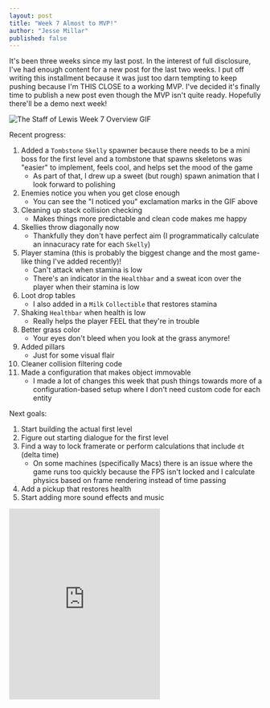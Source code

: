 ```yaml
---
layout: post
title: "Week 7 Almost to MVP!"
author: "Jesse Millar"
published: false
---
```


It's been three weeks since my last post. In the interest of full disclosure, I've had enough content for a new post for the last two weeks. I put off writing this installment because it was just too darn tempting to keep pushing because I'm THIS CLOSE to a working MVP. I've decided it's finally time to publish a new post even though the MVP isn't quite ready. Hopefully there'll be a demo next week!

![*The Staff of Lewis* Week 7 Overview GIF]({{site.baseurl}}/images/staff-of-lewis-week-7-overview.gif)

Recent progress:
1. Added a `Tombstone` `Skelly` spawner because there needs to be a mini boss for the first level and a tombstone that spawns skeletons was "easier" to implement, feels cool, and helps set the mood of the game
    - As part of that, I drew up a sweet (but rough) spawn animation that I look forward to polishing
1. Enemies notice you when you get close enough
    - You can see the "I noticed you" exclamation marks in the GIF above
1. Cleaning up stack collision checking
    - Makes things more predictable and clean code makes me happy
1. Skellies throw diagonally now
    - Thankfully they don't have perfect aim (I programmatically calculate an innacuracy rate for each `Skelly`)
1. Player stamina (this is probably the biggest change and the most game-like thing I've added recently)!
    - Can't attack when stamina is low
    - There's an indicator in the `Healthbar` and a sweat icon over the player when their stamina is low
1. Loot drop tables
    - I also added in a `Milk` `Collectible` that restores stamina
1. Shaking `Healthbar` when health is low
    - Really helps the player FEEL that they're in trouble
1. Better grass color
    - Your eyes don't bleed when you look at the grass anymore!
1. Added pillars
    - Just for some visual flair
1. Cleaner collision filtering code
1. Made a configuration that makes object immovable
    - I made a lot of changes this week that push things towards more of a configuration-based setup where I don't need custom code for each entity

Next goals:
1. Start building the actual first level
1. Figure out starting dialogue for the first level
1. Find a way to lock framerate or perform calculations that include `dt` (delta time)
    - On some machines (specifically Macs) there is an issue where the game runs too quickly because the FPS isn't locked and I calculate physics based on frame rendering instead of time passing
1. Add a pickup that restores health
1. Start adding more sound effects and music

<iframe src="https://open.spotify.com/embed/track/2XPc8gL9PwxGURQFcFaDJR" width="300" height="380" frameborder="0" allowtransparency="true" allow="encrypted-media"></iframe>